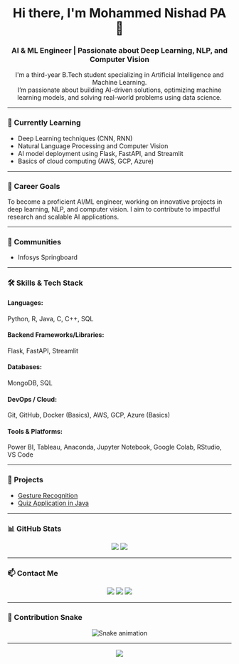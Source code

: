 <!-- Banner or Header -->
<h1 align="center">Hi there, I'm Mohammed Nishad PA 👋</h1>
<h3 align="center">AI & ML Engineer | Passionate about Deep Learning, NLP, and Computer Vision</h3>

<!-- Bio -->
<p align="center">
  I'm a third-year B.Tech student specializing in Artificial Intelligence and Machine Learning. <br />
  I’m passionate about building AI-driven solutions, optimizing machine learning models, and solving real-world problems using data science.
</p>

---

<!-- Current Learning -->
### 📘 Currently Learning
- Deep Learning techniques (CNN, RNN)
- Natural Language Processing and Computer Vision
- AI model deployment using Flask, FastAPI, and Streamlit
- Basics of cloud computing (AWS, GCP, Azure)

---

### 🎯 Career Goals
To become a proficient AI/ML engineer, working on innovative projects in deep learning, NLP, and computer vision. I aim to contribute to impactful research and scalable AI applications.

---

### 👥 Communities
- Infosys Springboard

---

### 🛠 Skills & Tech Stack
#### Languages:
Python, R, Java, C, C++, SQL

#### Backend Frameworks/Libraries:
Flask, FastAPI, Streamlit

#### Databases:
MongoDB, SQL

#### DevOps / Cloud:
Git, GitHub, Docker (Basics), AWS, GCP, Azure (Basics)

#### Tools & Platforms:
Power BI, Tableau, Anaconda, Jupyter Notebook, Google Colab, RStudio, VS Code

---

### 📂 Projects
- [Gesture Recognition](https://github.com/MdNishad-03/Gesture-recognition)
- [Quiz Application in Java](https://github.com/MdNishad-03/Quiz-Application-Java-prg)

---

### 📊 GitHub Stats
<p align="center">
  <img src="https://github-readme-stats.vercel.app/api?username=MdNishad-03&show_icons=true&theme=dark" />
  <img src="https://streak-stats.demolab.com?user=MdNishad-03&theme=dark" />
</p>

---

### 📫 Contact Me
<p align="center">
  <a href="mailto:mnishadckm@gmail.com"><img src="https://img.shields.io/badge/Email-mnishadckm@gmail.com-red?style=for-the-badge&logo=gmail"></a>
  <a href="https://github.com/MdNishad-03"><img src="https://img.shields.io/badge/GitHub-MdNishad--03-black?style=for-the-badge&logo=github"></a>
  <a href="https://www.linkedin.com/in/mohammed-nishad13/"><img src="https://img.shields.io/badge/LinkedIn-mohammed--nishad13-blue?style=for-the-badge&logo=linkedin"></a>
</p>

---

### 🐍 Contribution Snake
<p align="center">
  <img src="https://raw.githubusercontent.com/MdNishad-03/MdNishad-03/output/snake.svg" alt="Snake animation" />
</p>

---

<p align="center">
  <img src="https://capsule-render.vercel.app/api?type=waving&color=gradient&height=65&section=footer"/>
</p>

